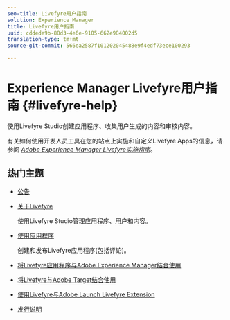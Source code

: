```yaml
---
seo-title: Livefyre用户指南
solution: Experience Manager
title: Livefyre用户指南
uuid: cddede9b-88d3-4e6e-9105-662e984002d5
translation-type: tm+mt
source-git-commit: 566ea2587f101202045488e9f4edf73ece100293

---
```



# Experience Manager Livefyre用户指南 {#livefyre-help}

使用Livefyre Studio创建应用程序、收集用户生成的内容和审核内容。

有关如何使用开发人员工具在您的站点上实施和自定义Livefyre Apps的信息，请参阅 [*Adobe Experience Manager Livefyre实施指南*](/help/implementation/home.md)。

## 热门主题

* [公告](c-anouncements.md#c_anouncements)

* [关于Livefyre](c-product.md#c_product)

   使用Livefyre Studio管理应用程序、用户和内容。

* [使用应用程序](c-about-apps/c-about-apps.md#c_about_apps)

   创建和发布Livefyre应用程序(包括评论)。

* [将Livefyre应用程序与Adobe Experience Manager结合使用](https://helpx.adobe.com/experience-manager/6-4/sites/administering/using/livefyre.html)


* [将Livefyre与Adobe Target结合使用](/help/using/c-library/livefyre-target.md)

* [使用Livefyre与Adobe Launch Livefyre Extension](https://docs.adobelaunch.com/extension-reference/web/adobe-livefyre-extension)

* [发行说明](c-rn/c-rn.md#c_rn)

